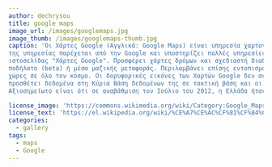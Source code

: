```yaml
---
author: dechrysou
title: google maps
image_url: /images/googlemaps.jpg
image_thumb: /images/googlemaps-thumb.jpg
caption: 'Οι Χάρτες Google (Αγγλικά: Google Maps) είναι υπηρεσία χαρτογράφησης στο Διαδίκτυο. Η εφαρμογή και η τεχνολογία
της υπηρεσίας παρέχεται από την Google και υποστηρίζει πολλές υπηρεσίες που βασίζονται σε χάρτες, συμπεριλαμβανομένου της
ιστοσελίδας "Χάρτες Google". Προσφέρει χάρτες δρόμων και σχεδιαστή διαδρομών για μεταφορές με τα πόδια, αυτοκίνητο, 
ποδήλατο (beta) ή μέσα μαζικής μεταφοράς. Περιλαμβάνει επίσης εντοπισμό των επιχειρήσεων που βρίσκονται σε πόλεις σε πολλές
χώρες σε όλο τον κόσμο. Οι δορυφορικές εικόνες των Χαρτών Google δεν ανανεώνονται σε πραγματικό χρόνο, ωστόσο η Google
προσθέτει δεδομένα στη Κύρια Βάση δεδομένων της σε τακτική βάση και οι περισσότερες από τις εικόνες δεν είναι πάνω από τριών ετών.
Αξιοσημείωτο είναι ότι σε αναβάθμιση τον Ιούλιο του 2012, η Ελλάδα ήταν μία από τις 11 χώρες που επιλέχθηκαν.'

license_image: 'https://commons.wikimedia.org/wiki/Category:Google_Maps#/media/File:GoogleMaps_logo.svg'
license_text: 'https://el.wikipedia.org/wiki/%CE%A7%CE%AC%CF%81%CF%84%CE%B5%CF%82_Google'
categories:
  - gallery
tags:
  - maps
  - Google
---
```

